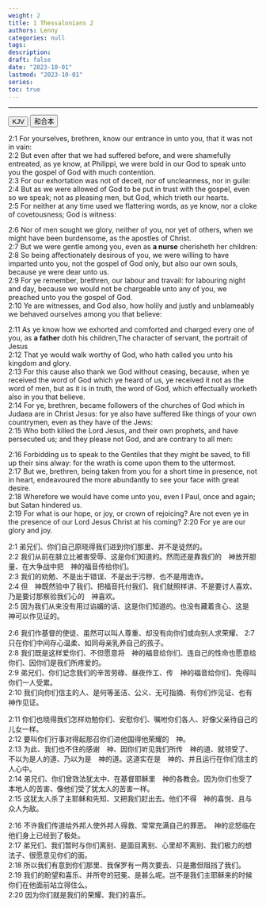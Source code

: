 ```yaml
---
weight: 2
title: 1 Thessalonians 2
authors: Lenny
categories: null
tags: 
description: 
draft: false
date: "2023-10-01"
lastmod: "2023-10-01"
series:
toc: true
---
```



<!--more-->
---

<!-- Tab links -->
<div class="tab">
  <button class="tablinks active" onclick="tablabel(event, 'english')">KJV</button>
  <button class="tablinks" onclick="tablabel(event, 'chinese')">和合本</button>
  
</div>

<!-- Tab content -->
<div id="english" class="tabcontent" style="display:block">

2:1 For yourselves, brethren, know our entrance in unto you, that it was not in vain:  
2:2 But even after that we had suffered before, and were shamefully entreated, as ye know, at Philippi, we were bold in our God to speak unto you the gospel of God with much contention.  
2:3 For our exhortation was not of deceit, nor of uncleanness, nor in guile:  
2:4 But as we were allowed of God to be put in trust with the gospel, even so we speak; not as pleasing men, but God, which trieth our hearts.  
2:5 For neither at any time used we flattering words, as ye know, nor a cloke of covetousness; God is witness:  

2:6 Nor of men sought we glory, neither of you, nor yet of others, when we might have been burdensome, as the apostles of Christ.  
2:7 But we were gentle among you, even as <b>a nurse</b> cherisheth her children:  
2:8 So being affectionately desirous of you, we were willing to have imparted unto you, not the gospel of God only, but also our own souls, because ye were dear unto us.  
2:9 For ye remember, brethren, our labour and travail: for labouring night and day, because we would not be chargeable unto any of you, we preached unto you the gospel of God.  
2:10 Ye are witnesses, and God also, how holily and justly and unblameably we behaved ourselves among you that believe:  

2:11 As ye know how we exhorted and comforted and charged every one of you, as <b>a father</b> doth his children,<label for="father" class="margin-toggle sidenote-number"></label><span class="sidenote">The character of servant, the portrait of Jesus</span>    
2:12 That ye would walk worthy of God, who hath called you unto his kingdom and glory.  
2:13 For this cause also thank we God without ceasing, because, when ye received the word of God which ye heard of us, ye received it not as the word of men, but as it is in truth, the word of God, which effectually worketh also in you that believe.  
2:14 For ye, brethren, became followers of the churches of God which in Judaea are in Christ Jesus: for ye also have suffered like things of your own countrymen, even as they have of the Jews:  
2:15 Who both killed the Lord Jesus, and their own prophets, and have persecuted us; and they please not God, and are contrary to all men:  

2:16 Forbidding us to speak to the Gentiles that they might be saved, to fill up their sins alway: for the wrath is come upon them to the uttermost.  
2:17 But we, brethren, being taken from you for a short time in presence, not in heart, endeavoured the more abundantly to see your face with great desire.  
2:18 Wherefore we would have come unto you, even I Paul, once and again; but Satan hindered us.  
2:19 For what is our hope, or joy, or crown of rejoicing? Are not even ye in the presence of our Lord Jesus Christ at his coming?
2:20 For ye are our glory and joy.  
</div>

<div id="chinese" class="tabcontent">

2:1 弟兄们、你们自己原晓得我们进到你们那里、并不是徒然的。  
2:2 我们从前在腓立比被害受辱、这是你们知道的。然而还是靠我们的　神放开胆量、在大争战中把　神的福音传给你们。  
2:3 我们的劝勉、不是出于错误、不是出于污秽、也不是用诡诈。  
2:4 但　神既然验中了我们、把福音托付我们、我们就照样讲、不是要讨人喜欢、乃是要讨那察验我们心的　神喜欢。  
2:5 因为我们从来没有用过谄媚的话、这是你们知道的。也没有藏着贪心、这是　神可以作见证的。  

2:6 我们作基督的使徒、虽然可以叫人尊重、却没有向你们或向别人求荣耀、
2:7 只在你们中间存心温柔、如同母亲乳养自己的孩子。  
2:8 我们既是这样爱你们、不但愿意将　神的福音给你们、连自己的性命也愿意给你们、因你们是我们所疼爱的。  
2:9 弟兄们、你们记念我们的辛苦劳碌、昼夜作工、传　神的福音给你们、免得叫你们一人受累。  
2:10 我们向你们信主的人、是何等圣洁、公义、无可指摘、有你们作见证、也有　神作见证。  

2:11 你们也晓得我们怎样劝勉你们、安慰你们、嘱咐你们各人、好像父亲待自己的儿女一样。  
2:12 要叫你们行事对得起那召你们进他国得他荣耀的　神。  
2:13 为此、我们也不住的感谢　神、因你们听见我们所传　神的道、就领受了、不以为是人的道、乃以为是　神的道。这道实在是　神的、并且运行在你们信主的人心中。  
2:14 弟兄们、你们曾效法犹太中、在基督耶稣里　神的各教会。因为你们也受了本地人的苦害、像他们受了犹太人的苦害一样。  
2:15 这犹太人杀了主耶稣和先知、又把我们赶出去。他们不得　神的喜悦、且与众人为敌。  

2:16 不许我们传道给外邦人使外邦人得救、常常充满自己的罪恶。　神的忿怒临在他们身上已经到了极处。  
2:17 弟兄们、我们暂时与你们离别、是面目离别、心里却不离别、我们极力的想法子、很愿意见你们的面。  
2:18 所以我们有意到你们那里、我保罗有一两次要去、只是撒但阻挡了我们。  
2:19 我们的盼望和喜乐、并所夸的冠冕、是甚么呢。岂不是我们主耶稣来的时候你们在他面前站立得住么。  
2:20 因为你们就是我们的荣耀、我们的喜乐。  
</div>